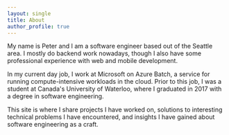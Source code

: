```yaml
---
layout: single
title: About
author_profile: true
---
```


My name is Peter and I am a software engineer based out of the Seattle area.
I mostly do backend work nowadays, though I also have some professional experience with web and mobile development.

In my current day job, I work at Microsoft on Azure Batch, a service for running compute-intensive workloads in the cloud.
Prior to this job, I was a student at Canada's University of Waterloo, where I graduated in 2017 with a degree in software engineering.

This site is where I share projects I have worked on, solutions to interesting technical problems I have encountered, and insights I have gained about software engineering as a craft.
